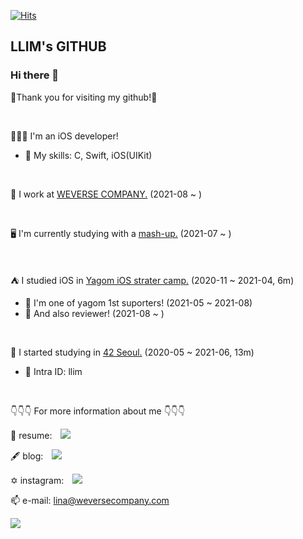 [![Hits](https://hits.seeyoufarm.com/api/count/incr/badge.svg?url=https%3A%2F%2Fgithub.com%2Flina0322)](https://hits.seeyoufarm.com) 

## LLIM's GITHUB

### Hi there 👋
🥳Thank you for visiting my github!🥳

</br>  

👩🏻‍💻 I'm an iOS developer!  
- 🏹 My skills: C, Swift, iOS(UIKit)   

</br>

📍 I work at [WEVERSE COMPANY.](https://weverse.co) (2021-08 ~ )

</br>

🖥 I'm currently studying with a [mash-up.](https://www.mash-up.it/) (2021-07 ~ )

</br>

⛺️ I studied iOS in [Yagom iOS strater camp.](https://www.yagom-academy.kr) (2020-11 ~ 2021-04, 6m)  
- 🐻 I'm one of yagom 1st suporters! (2021-05 ~ 2021-08)
- 🧸 And also reviewer! (2021-08 ~ )

</br>

🌱 I started studying in [42 Seoul.](https://42seoul.kr/seoul42/main/view) (2020-05 ~ 2021-06, 13m)
- 💬 Intra ID: llim

</br>




👇👇👇 For more information about me 👇👇👇

📃 resume: <a href="https://www.notion.so/1b9b65f88b7345268c04103d3d1605c8">
<img 
        src="https://img.shields.io/badge/-notion_resume-black?style=flat&logo=notion&logoColor=white"
        style="height : auto; margin-left : 10px; margin-right : 10px;"/>
</a>

🖋 blog: <a href="https://velog.io/@lina0322">
<img 
        src="https://img.shields.io/badge/-velog_posting-black?style=flat&logo=vimeo&logoColor=green"
        style="height : auto; margin-left : 10px; margin-right : 10px;"/>
</a>


✡️ instagram: <a href="https://www.instagram.com/l.lina__">
<img 
        src="http://img.shields.io/badge/-Instagram-black?style=flat&logo=Instagram"
        style="height : auto; margin-left : 10px; margin-right : 10px;"/>
</a>

📫 e-mail: lina@weversecompany.com


<a href="https://opgc.me/#/users/lina0322" target="_blank"><img src="https://api.opgc.me/githubs/users/lina0322/tag/?border=normal" /></a>

